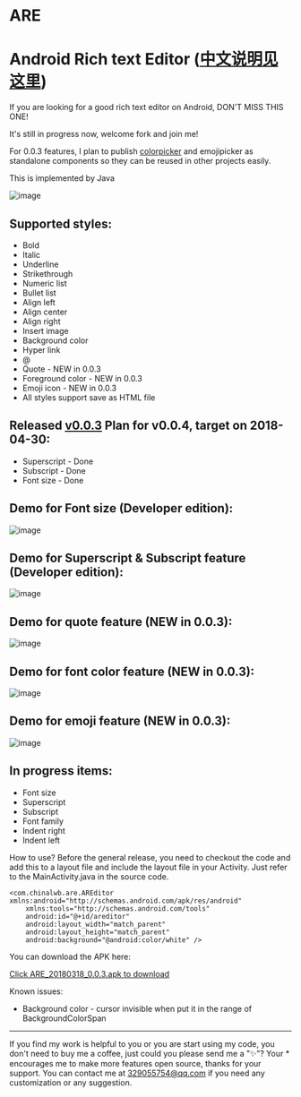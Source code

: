 # ARE
Android Rich text Editor ([中文说明见这里](https://github.com/chinalwb/Android-Rich-text-Editor/blob/master/README-zh.md))
===================

If you are looking for a good rich text editor on Android, DON'T MISS THIS ONE!

It's still in progress now, welcome fork and join me!

For 0.0.3 features, I plan to publish [colorpicker](https://github.com/chinalwb/SimpleColorPicker) and emojipicker as standalone components so they can be reused in other projects easily.

This is implemented by Java

 ![image](https://github.com/chinalwb/are/blob/master/ARE/demo/are_demo.gif)
 

Supported styles:
------------------
* Bold
* Italic
* Underline
* Strikethrough
* Numeric list
* Bullet list
* Align left
* Align center
* Align right
* Insert image
* Background color
* Hyper link
* @
* Quote - NEW in 0.0.3
* Foreground color - NEW in 0.0.3
* Emoji icon - NEW in 0.0.3
* All styles support save as HTML file


Released [v0.0.3](https://github.com/chinalwb/are/releases/tag/v0.0.3) Plan for v0.0.4, target on 2018-04-30:
-----------------
* Superscript - Done
* Subscript - Done
* Font size - Done

Demo for Font size (Developer edition):
-----------------
 ![image](https://github.com/chinalwb/are/blob/master/ARE/demo/font_size_demo.gif)
 
Demo for Superscript & Subscript feature (Developer edition):
-----------------
 ![image](https://github.com/chinalwb/are/blob/master/ARE/demo/subscript_superscript_demo.png)

Demo for quote feature (NEW in 0.0.3):
-----------------
 ![image](https://github.com/chinalwb/are/blob/master/ARE/demo/quote_demo.png)
 
Demo for font color feature (NEW in 0.0.3):
-----------------
 ![image](https://github.com/chinalwb/are/blob/master/ARE/demo/fontcolor_demo.png)

Demo for emoji feature (NEW in 0.0.3):
-----------------
 ![image](https://github.com/chinalwb/are/blob/master/ARE/demo/emoji.gif)
 
In progress items:
-----------------
* Font size
* Superscript
* Subscript
* Font family
* Indent right
* Indent left


How to use?
Before the general release, you need to checkout the code and add this to a layout file and include the layout file in your Activity. Just refer to the MainActivity.java in the source code.
```
<com.chinalwb.are.AREditor xmlns:android="http://schemas.android.com/apk/res/android"
    xmlns:tools="http://schemas.android.com/tools"
    android:id="@+id/areditor"
    android:layout_width="match_parent"
    android:layout_height="match_parent"
    android:background="@android:color/white" />
```
You can download the APK here:

[Click ARE_20180318_0.0.3.apk to download](https://github.com/chinalwb/Android-Rich-text-Editor/releases/download/v0.0.3/ARE_20180318_0.0.3.apk)

Known issues:
* Background color - cursor invisible when put it in the range of BackgroundColorSpan
-------------------
If you find my work is helpful to you or you are start using my code, you don't need to buy me a coffee, just could you please send me a "✨"? Your * encourages me to make more features open source, thanks for your support.
You can contact me at 329055754@qq.com if you need any customization or any suggestion.
